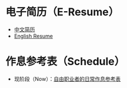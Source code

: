 # 电子简历（E-Resume）

- [中文简历](REASUME.md)
- [English Resume](RESUME-en.md)

# 作息参考表（Schedule）

- 现阶段（Now）：[自由职业者的日常作息参考表](WORK-AND-REST.md)